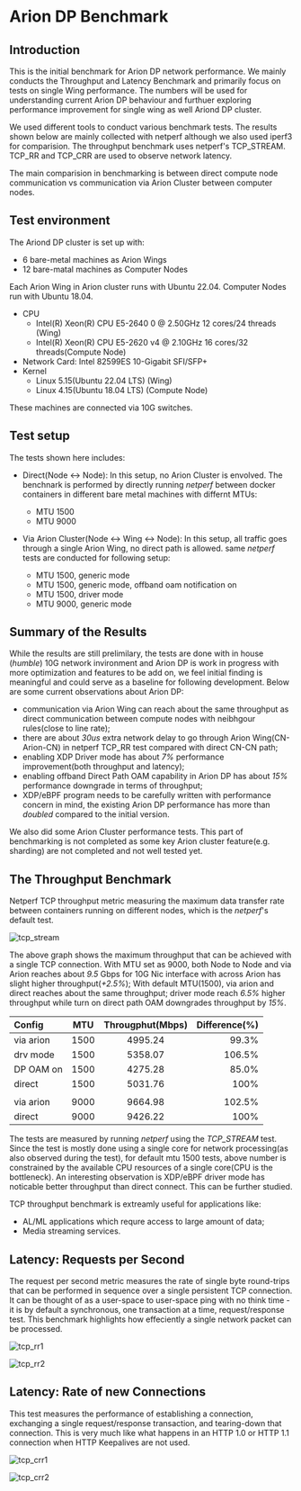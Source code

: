 # Arion DP Benchmark

## Introduction

This is the initial benchmark for Arion DP network performance. We mainly conducts the Throughput and Latency Benchmark and primarily focus on tests on single Wing performance. The numbers will be used for understanding current Arion DP behaviour and furthuer exploring performance improvement for single wing as well Ariond DP cluster.

We used different tools to conduct various benchmark tests. The results shown below are mainly collected with netperf although we also used iperf3 for comparision. The throughput benchmark uses netperf's TCP_STREAM. TCP_RR and TCP_CRR are used to observe network latency.

The main comparision in benchmarking is between direct compute node communication vs communication via Arion Cluster between computer nodes.

## Test environment

The Ariond DP cluster is set up with: 
 - 6 bare-metal machines as Arion Wings
 - 12 bare-matal machines as Computer Nodes
	
Each Arion Wing in Arion cluster runs with Ubuntu 22.04. Computer Nodes run with Ubuntu 18.04.

  - CPU
    * Intel(R) Xeon(R) CPU E5-2640  0 @ 2.50GHz 12 cores/24 threads  (Wing)
    * Intel(R) Xeon(R) CPU E5-2620 v4 @ 2.10GHz 16 cores/32 threads(Compute Node)
  - Network Card: Intel 82599ES 10-Gigabit SFI/SFP+ 
  - Kernel 
    * Linux 5.15(Ubuntu 22.04 LTS) (Wing)
    * Linux 4.15(Ubuntu 18.04 LTS) (Compute Node)

These machines are connected via 10G switches.

## Test setup

The tests shown here includes:
  - Direct(Node <-> Node): In this setup, no Arion Cluster is envolved. The benchnark is performed by directly running *netperf* between docker containers in different bare metal machines with differnt MTUs:
      * MTU 1500
	  * MTU 9000

  - Via Arion Cluster(Node <-> Wing <-> Node): In this setup, all traffic goes through a single Arion Wing, no direct path is allowed. same *netperf* tests are conducted for following setup:
      * MTU 1500, generic mode
	  * MTU 1500, generic mode, offband oam notification on
	  * MTU 1500, driver mode
	  * MTU 9000, generic mode

## Summary of the Results

While the results are still prelimilary, the tests are done with in house (*humble*) 10G network invironment and Arion DP is work in progress with more optimization and features to be add on, we feel initial finding is meaningful and could serve as a baseline for following development. Below are some current observations about Arion DP: 
 - communication via Arion Wing can reach about the same throughput as direct communication between compute nodes with neibhgour rules(close to line rate);
 - there are about *30us* extra network delay to go through Arion Wing(CN-Arion-CN) in netperf TCP_RR test compared with direct CN-CN path;
 - enabling XDP Driver mode has about *7%* performance improvement(both throughput and latency);
 - enabling offband Direct Path OAM capability in Arion DP has about *15%* performance downgrade in terms of throughput;
 - XDP/eBPF program needs to be carefully written with performance concern in mind, the existing Arion DP performance has more than *doubled* compared to the initial version.

 We also did some Arion Cluster performance tests. This part of benchmarking is not completed as some key Arion cluster feature(e.g. sharding) are not completed and not well tested yet.


## The Throughput Benchmark 

Netperf TCP throughput metric measuring the maximum data transfer rate between containers running on different nodes, which is the *netperf*'s default test. 

![tcp_stream](https://user-images.githubusercontent.com/83482178/176801547-793c3f38-e079-415b-9f17-cee79b94538c.png)


The above graph shows the maximum throughput that can be achieved with a single TCP connection. With MTU set as 9000, both Node to Node and via Arion reaches about *9.5* Gbps for 10G Nic interface with across Arion has slight higher throughput(*+2.5%*); With default MTU(1500), via arion and direct reaches about the same throughput; driver mode reach *6.5%* higher throughput while turn on direct path OAM downgrades throughput by *15%*. 

| Config	 | MTU	  | Througphut(Mbps) | Difference(%) |
| :---       | :---:  | :---:            |          ---: |
| via arion	 |	1500  |	4995.24          | 	  99.3%      |
| drv mode	 |	1500  |	5358.07 	     |	  106.5%     |
| DP OAM on  |	1500  |	4275.28 		 |    85.0%      |
| direct	 |  1500  |	5031.76 		 |    100%       |
|        |   |             |           |
| via arion  |	9000  |	9664.98 		 |    102.5%     |
| direct	 |  9000  |	9426.22 		 |    100%       |

The tests are measured by running *netperf* using the *TCP_STREAM* test. Since the test is mostly done using a single core for network processing(as also observed during the test), for default mtu 1500 tests, above number is constrained by the available CPU resources of a single core(CPU is the bottleneck). An interesting observation is XDP/eBPF driver mode has noticable better throughput than direct connect. This can be further studied.

TCP throughput benchmark is extreamly useful for applications like:
 - AL/ML applications which requre access to large amount of data;
 - Media streaming services.

## Latency: Requests per Second
The request per second metric measures the rate of single byte round-trips that can be performed in sequence over a single persistent TCP connection. It can be thought of as a user-space to user-space ping with no think time - it is by default a synchronous, one transaction at a time, request/response test.
This benchmark highlights how effeciently a single network packet can be processed.


![tcp_rr1](https://user-images.githubusercontent.com/83482178/176801679-30840f65-299f-4cfc-a82f-f178154a5bbb.png)

![tcp_rr2](https://user-images.githubusercontent.com/83482178/176801744-9c503d21-1563-4442-8ad3-8e8b3673d124.png)



## Latency: Rate of new Connections
This test measures the performance of establishing a connection, exchanging a single request/response transaction, and tearing-down that connection. This is very much like what happens in an HTTP 1.0 or HTTP 1.1 connection when HTTP Keepalives are not used.

![tcp_crr1](https://user-images.githubusercontent.com/83482178/176801768-34ebc7ec-afd2-435b-ad73-5eacd3fc0a69.png)

![tcp_crr2](https://user-images.githubusercontent.com/83482178/176801807-63c3a2d8-6e1c-4840-9592-5ba40715a05a.png)
